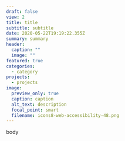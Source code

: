 ```yaml
---
draft: false
view: 2
title: title
subtitle: subtitle
date: 2020-05-22T19:19:22.355Z
summary: summary
header:
  caption: ""
  image: ""
featured: true
categories:
  - category
projects:
  - projects
image:
  preview_only: true
  caption: caption
  alt_text: description
  focal_point: smart
  filename: icons8-web-accessibility-48.png
---
```

body